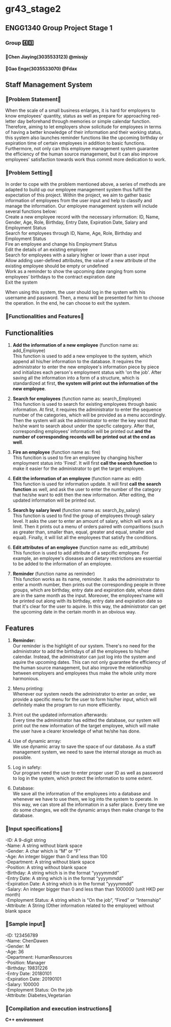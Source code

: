 # gr43_stage2
## **ENGG1340 Group Project Stage 1**


### **Group :four::three:**
#### **:girl:Chen Jiaying(3035533123) @missjy**
#### **:boy:Gao Enge(3035533070) @Fdax**
## 
## **Staff Management System**

### **:thought_balloon:Problem Statement:thought_balloon:**

When the scale of a small business enlarges, it is hard for employers to know employees' quantity, status as well as prepare for approaching red-letter day beforehand through memories or simple calendar function. Therefore, aiming to let employers show solicitude for employees in terms of having a better knowledge of their information and their working status, this system also launches reminder functions like the upcoming birthday or expiration time of certain employees in addition to basic functions. Furthermore, not only can this employee management system guarantee the efficiency of the human source management, but it can also improve employees' satisfaction towards work thus commit more dedication to work.



### **:thought_balloon:Problem Setting:thought_balloon:**

In order to cope with the problem mentioned above, a series of methods are adapted to build up our employee management system thus fulfill the expectation of this project. Within the project, we aim to gather basic information of employees from the user input and help to classify and manage the information. Our employee management system will include several functions below:  
Create a new employee record with the necessary information: ID, Name, Gender, Age, Role, Birthday, Entry Date, Expiration Date, Salary and Employment Status  
Search for employees through ID, Name, Age, Role, Birthday and Employment Status  
Fire an employee and change his Employment Status  
Edit the details of an existing employee  
Search for employees with a salary higher or lower than a user input  
Allow adding user-defined attributes, the value of a new attribute of the existing employee should be empty or undefined  
Work as a reminder to show the upcoming date ranging from some employees’ birthdays to the contract expiration date  
Exit the system  

When using this system, the user should log in the system with his username and password. Then, a menu will be presented for him to choose the operation. In the end, he can choose to exit the system.


  
### **:thought_balloon:Functionalities and Features:thought_balloon:**
  
  ## **Functionalities**

  1. **Add the information of a new employee** (function name as: add_Employee)  
     This function is used to add a new employee to the system, which append all his/her information to the database. It requires the        administrator to enter the new employee's information piece by piece and initializes each person's employment status with 'on the        job'. After saving all the information into a form of a structure, which is standardized at first, **the system will print out the        information of the new employee**.  
     
  2. **Search for employees** (function name as: search_Employee)  
     This function is used to search for existing employees through basic information. At first, it requires the administrator to enter      the sequence number of the categories, which will be provided as a menu accordingly. Then the system will ask the administrator to      enter the key word that he/she want to search about under the specfic category. After that, corresponding employees' information        will be printed out **and the number of corresponding records will be printed out at the end as well**.
     
  3. **Fire an employee** (function name as: fire)  
     This funcition is used to fire an employee by changing his/her employment status into 'Fired'. It will first **call the search          function** to make it easier for the administrator to get the target employee.
     
  4. **Edit the information of an employee** (function name as: edit)  
     This function is used for information update. It will first **call the search function** as well, and ask the user to enter the          number of the category that he/she want to edit then the new information. After editing, the updated information will be printed        out.
     
  5. **Search by salary level** (function name as: search_by_salary)  
     This function is used to find the group of employees through salary level. It asks the user to enter an amount of salary, which          will work as a limit. Then it prints out a menu of orders paired with comparitions (such as greater than, smaller than, equal,          greater and equal, smaller and equal). Finally, it will list all the employees that satisfy the conditions.
     
  6. **Edit attributes of an employee** (function name as: edit_attribute)  
     This function is used to add attribute of a sepcific employee. For example, an employee's diseases and dietary restrictions are          essential to be added to the information of an employee.
     
  7. **Reminder** (function name as reminder)  
     This function works as its name, reminder. It asks the administrator to enter a month number, then prints out the corresponding          people in three groups, which are birthday, entry date and expiration date, whose dates are in the same month as the input.              Moreover, the employees'name will be printed out along with its birthday, entry date and expiration date so that it's clear for the      user to aquire. In this way, the administrator can get the upcoming date in the certain month in an obvious way.
  
  
  ## **Features**
  
  1. **Reminder:**  
     Our reminder is the highlight of our system. There's no need for the administrator to add the birthdays of all the employees to          his/her calendar. Instead, the administrator can just log into the system and aquire the upcoming dates. This can not only              guarantee the efficiency of the human source management, but also improve the relationship between employers and employees thus          make the whole unity more harmonious.
     
  2. Menu printing:  
     Whenever our system needs the administrator to enter an order, we provide a specific menu for the user to form his/her input, which      will definitely make the program to run more efficiently.
     
  3. Print out the updated information afterwards:  
     Every time the administrator has editted the database, our system will print out the new information of the target employee, which      will make the user have a clearer knowledge of what he/she has done.
     
  4. Use of dynamic arrray:  
     We use dynamic array to save the space of our database. As a staff management system, we need to save the internal storage as much      as possible.
     
  5. Log in safety:  
     Our program need the user to enter proper user ID as well as password to log in the system, which protect the information to some        extent.
     
  6. Database:  
     We save all the information of the employees into a database and whenever we have to use them, we log into the system to operate.        In this way, we can store all the information in a safer place. Every time we do some changes, we edit the dynamic arrays then make      change to the database.
     


### **:thought_balloon:Input specifications:thought_balloon:**

  -ID: A 9-digit string  
  -Name: A string without blank space  
  -Gender: A char which is “M” or “F”  
  -Age: An integer bigger than 0 and less than 100  
  -Department: A string without blank space  
  -Position: A string without blank space  
  -Birthday: A string which is in the format “yyyymmdd”  
  -Entry Date: A string which is in the format “yyyymmdd”  
  -Expiration Date: A string which is in the format “yyyymmdd”  
  -Salary: An integer bigger than 0 and less than than 1000000 (unit HKD per month)  
  -Employment Status: A string which is “On the job”, “Fired” or “Internship”  
  -Attribute: A String (Other information related to the employee) without blank space  
 
 ### **:thought_balloon:Sample input:thought_balloon:**
 
  -ID: 123456789  
  -Name: ChenDawen  
  -Gender: M  
  -Age: 36  
  -Department: HumanResources  
  -Position: Manager  
  -Birthday: 19831226  
  -Entry Date: 20180101  
  -Expiration Date: 20190101  
  -Salary: 100000  
  -Employment Status: On the job  
  -Attribute: Diabetes,Vegetarian  
 
 
 ### **:thought_balloon:Compilation and execution instructions:thought_balloon:**
   **C++ environment**



